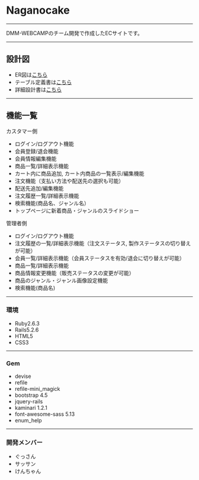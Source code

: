 # Naganocake
___________

DMM-WEBCAMPのチーム開発で作成したECサイトです。

___________

## 設計図
- ER図は[こちら](https://drive.google.com/file/d/1s8iqh5TCbQ-XiZbkGk8_A9YuSy0fpLWw/view?usp=sharing)
- テーブル定義書は[こちら](https://docs.google.com/spreadsheets/d/1XyPlzt1KOJDj6J7NqBqK3mW5Ig3SuKL9P4C-NJhbGLY/edit?usp=sharing)
- 詳細設計書は[こちら](https://docs.google.com/spreadsheets/d/1deoA-pJOTz-pxQ71J0jPMUV_Lay7OYwswpT2DcJu-ug/edit?usp=sharing)

___________

## 機能一覧
カスタマー側
- ログイン/ログアウト機能
- 会員登録/退会機能
- 会員情報編集機能
- 商品一覧/詳細表示機能
- カート内に商品追加, カート内商品の一覧表示/編集機能
- 注文機能（支払い方法や配送先の選択も可能）
- 配送先追加/編集機能
- 注文履歴一覧/詳細表示機能
- 検索機能(商品名、ジャンル名）
- トップページに新着商品・ジャンルのスライドショー

管理者側
- ログイン/ログアウト機能
- 注文履歴の一覧/詳細表示機能（注文ステータス, 製作ステータスの切り替えが可能）
- 会員一覧/詳細表示機能（会員ステータスを有効/退会に切り替えが可能）
- 商品一覧/詳細表示機能
- 商品情報変更機能（販売ステータスの変更が可能）
- 商品のジャンル・ジャンル画像設定機能
- 検索機能(商品名)

___________

### 環境
- Ruby2.6.3
- Rails5.2.6
- HTML5
- CSS3

___________

### Gem
- devise
- refile
- refile-mini_magick
- bootstrap 4.5
- jquery-rails
- kaminari 1.2.1
- font-awesome-sass 5.13
- enum_help

___________

### 開発メンバー
- ぐっさん
- サッサン
- けんちゃん
